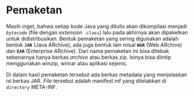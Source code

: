 # Pemaketan

Masih inget, bahwa setiap kode Java yang ditulis akan dikompilasi menjadi *`bytecode`* (file dengan *extension* `.class`) lalu pada akhirnya akan dipaketkan untuk didistribusikan. Bentuk pemaketan yang sering digunakan adalah bentuk **`JAR`** (Java ARchive), ada juga bentuk lain misal **`WAR`** (Web ARchive) dan **`EAR`** (Enterprise ARchive). Dari nama pemaketan ini bisa ditebak sebenarnya hanya berkas *archive* atau berkas zip. Isinya bisa diintip menggunakan winzip, winrar atau aplikasi sejenis.

 Di dalam hasil pemaketan tersebut ada berkas metadata yang menjelaskan isi berkas JAR. *File* tersebut adalah manifest.mf yang diletakkan di *`directory`* META-INF. 





